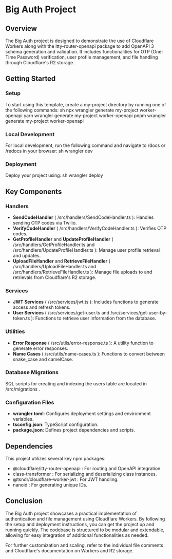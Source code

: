 
# Big Auth Project

## Overview

The Big Auth project is designed to demonstrate the use of Cloudflare Workers along with the  itty-router-openapi  package to add OpenAPI 3 schema generation and validation. It includes functionalities for OTP (One-Time Password) verification, user profile management, and file handling through Cloudflare's R2 storage.

## Getting Started

### Setup

To start using this template, create a  my-project  directory by running one of the following commands:
sh
npx wrangler generate my-project worker-openapi
yarn wrangler generate my-project worker-openapi
pnpm wrangler generate my-project worker-openapi

### Local Development

For local development, run the following command and navigate to  /docs  or  /redocs  in your browser:
  sh
wrangler dev

### Deployment

Deploy your project using:
  sh
wrangler deploy

## Key Components

### Handlers

- **SendCodeHandler** ( /src/handlers/SendCodeHandler.ts ): Handles sending OTP codes via Twilio.
- **VerifyCodeHandler** ( /src/handlers/VerifyCodeHandler.ts ): Verifies OTP codes.
- **GetProfileHandler** and **UpdateProfileHandler** ( /src/handlers/GetProfileHandler.ts  and  /src/handlers/UpdateProfileHandler.ts ): Manage user profile retrieval and updates.
- **UploadFileHandler** and **RetrieveFileHandler** ( /src/handlers/UploadFileHandler.ts  and  /src/handlers/RetrieveFileHandler.ts ): Manage file uploads to and retrievals from Cloudflare's R2 storage.

### Services

- **JWT Services** ( /src/services/jwt.ts ): Includes functions to generate access and refresh tokens.
- **User Services** ( /src/services/get-user.ts  and  /src/services/get-user-by-token.ts ): Functions to retrieve user information from the database.

### Utilities

- **Error Response** ( /src/utils/error-response.ts ): A utility function to generate error responses.
- **Name Cases** ( /src/utils/name-сases.ts ): Functions to convert between snake_case and camelCase.

### Database Migrations

SQL scripts for creating and indexing the  users  table are located in  /src/migrations .

### Configuration Files

- **wrangler.toml**: Configures deployment settings and environment variables.
- **tsconfig.json**: TypeScript configuration.
- **package.json**: Defines project dependencies and scripts.

## Dependencies

This project utilizes several key npm packages:

- @cloudflare/itty-router-openapi : For routing and OpenAPI integration.
- class-transformer : For serializing and deserializing class instances.
- @tsndr/cloudflare-worker-jwt : For JWT handling.
- nanoid : For generating unique IDs.

## Conclusion

The Big Auth project showcases a practical implementation of authentication and file management using Cloudflare Workers. By following the setup and deployment instructions, you can get the project up and running quickly. The codebase is structured to be modular and extendable, allowing for easy integration of additional functionalities as needed.

For further customization and scaling, refer to the individual file comments and Cloudflare's documentation on Workers and R2 storage.
